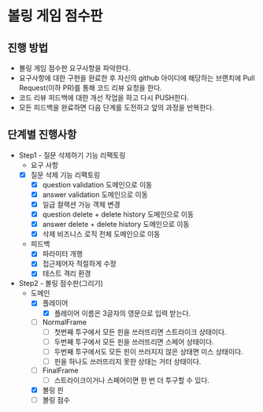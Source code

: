 # 볼링 게임 점수판
## 진행 방법
* 볼링 게임 점수판 요구사항을 파악한다.
* 요구사항에 대한 구현을 완료한 후 자신의 github 아이디에 해당하는 브랜치에 Pull Request(이하 PR)를 통해 코드 리뷰 요청을 한다.
* 코드 리뷰 피드백에 대한 개선 작업을 하고 다시 PUSH한다.
* 모든 피드백을 완료하면 다음 단계를 도전하고 앞의 과정을 반복한다.

## 단계별 진행사항
* Step1 - 질문 삭제하기 기능 리팩토링
  * 요구 사항
  - [x] 질문 삭제 기능 리팩토링
    - [x] question validation 도메인으로 이동
    - [x] answer validation 도메인으로 이동
    - [x] 일급 컬렉션 가능 객체 변경
    - [x] question delete + delete history 도메인으로 이동
    - [x] answer delete + delete history 도메인으로 이동
    - [x] 삭제 비즈니스 로직 전체 도메인으로 이동
  - 피드백
    - [x] 파라미터 개행
    - [x] 접근제어자 적절하게 수정
    - [x] 테스트 격리 환경
* Step2 - 볼링 점수판(그리기)
  * 도메인
    - [x] 플레이어
      - [x] 플레이어 이름은 3글자의 영문으로 입력 받는다.
    - [ ] NormalFrame
      - [ ] 첫번째 투구에서 모든 핀을 쓰러뜨리면 스트라이크 상태이다.
      - [ ] 두번째 투구에서 모든 핀을 쓰러뜨리면 스페어 상태이다.
      - [ ] 두번째 투구에서도 모든 핀이 쓰러지지 않은 상태면 미스 상태이다.
      - [ ] 핀을 하나도 쓰러뜨리지 못한 상태는 거터 상태이다.
    - [ ] FinalFrame
      - [ ] 스트라이크이거나 스페어이면 한 번 더 투구할 수 있다.
    - [x] 볼링 핀
    - [ ] 볼링 점수
